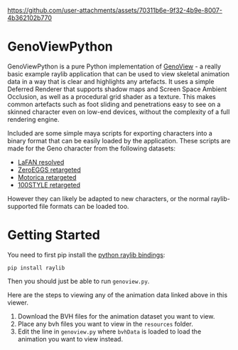 



https://github.com/user-attachments/assets/70311b6e-9f32-4b9e-8007-4b362102b770

# GenoViewPython

GenoViewPython is a pure Python implementation of [GenoView](https://github.com/orangeduck/GenoView/) - a really basic example raylib application that can be used to view skeletal animation data in a way that is clear and highlights any artefacts. It uses a simple Deferred Renderer that supports shadow maps and Screen Space Ambient Occlusion, as well as a procedural grid shader as a texture. This makes common artefacts such as foot sliding and penetrations easy to see on a skinned character even on low-end devices, without the complexity of a full rendering engine.

Included are some simple maya scripts for exporting characters into a binary format that can be easily loaded by the application. These scripts are made for the Geno character from the following datasets:

* [LaFAN resolved](https://github.com/orangeduck/lafan1-resolved)
* [ZeroEGGS retargeted](https://github.com/orangeduck/zeroeggs-retarget)
* [Motorica retargeted](https://github.com/orangeduck/motorica-retarget)
* [100STYLE retargeted](https://github.com/orangeduck/100style-retarget)

However they can likely be adapted to new characters, or the normal raylib-supported file formats can be loaded too.

# Getting Started

You need to first pip install the [python raylib bindings](https://electronstudio.github.io/raylib-python-cffi/):

```
pip install raylib
```

Then you should just be able to run `genoview.py`.

Here are the steps to viewing any of the animation data linked above in this viewer.

1. Download the BVH files for the animation dataset you want to view.
2. Place any bvh files you want to view in the `resources` folder.
3. Edit the line in `genoview.py` where `bvhData` is loaded to load the animation you want to view instead.

